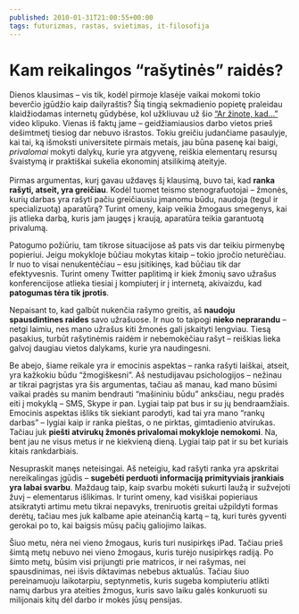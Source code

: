 ```yaml
---
published: 2010-01-31T21:00:55+00:00
tags: futurizmas, rastas, svietimas, it-filosofija
---
```


# Kam reikalingos “rašytinės” raidės?

<p>Dienos klausimas – vis tik, kodėl pirmoje klasėje vaikai mokomi tokio beverčio įgūdžio kaip dailyraštis? Šią tingią sekmadienio popietę praleidau klaidžiodamas internetų gūdybėse, kol užkliuvau už šio <a href="http://www.youtube.com/watch?v=jpEnFwiqdx8">“Ar žinote, kad…”</a> video klipuko. Vienas iš faktų jame – geidžiamiausios darbo vietos prieš dešimtmetį tiesiog dar nebuvo išrastos. Tokiu greičiu judančiame pasaulyje, kai tai, ką išmoksti universitete pirmais metais, jau būna pasenę kai baigi, <em>privalomai</em> mokyti dalykų, kurie yra atgyvenę, reiškia elementarų resursų švaistymą ir praktiškai sukelia ekonominį atsilikimą ateityje.<br>
<span id="more-264"></span><br>
Pirmas argumentas, kurį gavau uždavęs šį klausimą, buvo tai, kad <strong>ranka rašyti, atseit, yra greičiau</strong>. Kodėl tuomet teismo stenografuotojai – žmonės, kurių darbas yra rašyti pačiu greičiausiu įmanomu būdu, naudoja (tegul ir specializuotą) aparatūrą? Turint omeny, kaip veikia žmogaus smegenys, kai jis atlieka darbą, kuris jam įaugęs į kraują, aparatūra teikia garantuotą privalumą.</p>
<p>Patogumo požiūriu, tam tikrose situacijose aš pats vis dar teikiu pirmenybę popieriui. Jeigu mokykloje būčiau mokytas kitaip – tokio įpročio neturėčiau. Ir nuo to visai nenukentėčiau – esu įsitikinęs, kad būčiau tik dar efektyvesnis. Turint omeny Twitter paplitimą ir kiek žmonių savo užrašus konferencijose atlieka tiesiai į kompiuterį ir į internetą, akivaizdu, kad <strong>patogumas tėra tik įprotis</strong>.</p>
<p>Nepaisant to, kad galbūt nukenčia rašymo greitis, aš <strong>naudoju spausdintines raides</strong> savo užrašuose. Ir nuo to taipogi <strong>nieko neprarandu</strong> – netgi laimiu, nes mano užrašus kiti žmonės gali įskaityti lengviau. Tiesą pasakius, turbūt rašytinėmis raidėm ir nebemokėčiau rašyt – reiškias lieka galvoj daugiau vietos dalykams, kurie yra naudingesni.</p>
<p>Be abejo, šiame reikale yra ir emocinis aspektas – ranka rašyti laiškai, atseit, yra kažkokiu būdu “žmogiškesni”. Aš nestudijavau psichologijos – nežinau ar tikrai pagrįstas yra šis argumentas, tačiau aš manau, kad mano būsimi vaikai pradės su manim bendrauti “mašininiu būdu” anksčiau, negu pradės eiti į mokyklą – SMS, Skype ir pan. Lygiai taip pat bus ir su jų bendraamžiais. Emocinis aspektas išliks tik siekiant parodyti, kad tai yra mano “rankų darbas” – lygiai kaip ir ranka pieštas, o ne pirktas, gimtadienio atvirukas. Tačiau juk <strong>piešti atvirukų žmonės privalomai mokykloje nemokomi</strong>. Na, bent jau ne visus metus ir ne kiekvieną dieną. Lygiai taip pat ir su bet kuriais kitais rankdarbiais. </p>
<p>Nesupraskit manęs neteisingai. Aš neteigiu, kad rašyti ranka yra apskritai nereikalingas įgūdis – <strong>sugebėti perduoti informaciją primityviais įrankiais yra labai svarbu</strong>. Maždaug taip, kaip svarbu mokėti sukurti laužą ir sužvejoti žuvį – elementarus išlikimas. Ir turint omeny, kad visiškai popieriaus atsikratyti artimu metu tikrai nepavyks, treniruotis greitai užpildyti formas derėtų, tačiau mes juk kalbame apie ateinančią kartą – tą, kuri turės gyventi gerokai po to, kai baigsis mūsų pačių galiojimo laikas.</p>
<p>Šiuo metu, nėra nei vieno žmogaus, kuris turi nusipirkęs iPad. Tačiau prieš šimtą metų nebuvo nei vieno žmogaus, kuris turėjo nusipirkęs radiją. Po šimto metų, būsim visi prijungti prie matricos, ir nei rašymas, nei spausdinimas, nei išvis diktavimas nebebus aktualūs. Tačiau šiuo pereinamuoju laikotarpiu, septynmetis, kuris sugeba kompiuteriu atlikti namų darbus yra ateities žmogus, kuris savo laiku galės konkuruoti su milijonais kitų dėl darbo ir mokės jūsų pensijas.</p>